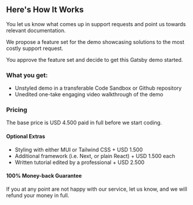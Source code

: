 ## Here's How It Works

You let us know what comes up in support requests and point us towards relevant documentation.

We propose a feature set for the demo showcasing solutions to the most costly support request.

You approve the feature set and decide to get this Gatsby demo started.

### What you get:

- Unstyled demo in a transferable Code Sandbox or Github repository
- Unedited one-take engaging video walkthrough of the demo

### Pricing

The base price is USD 4.500 paid in full before we start coding.

#### Optional Extras

- Styling with either MUI or Tailwind&nbsp;CSS&nbsp;+&nbsp;USD&nbsp;1.500
- Additional framework (i.e. Next, or plain&nbsp;React)&nbsp;+&nbsp;USD&nbsp;1.500&nbsp;each
- Written tutorial edited by a professional&nbsp;+&nbsp;USD&nbsp;2.500

#### 100% Money-back Guarantee

If you at any point are not happy with our service, let us know, and we will refund your money in full.
